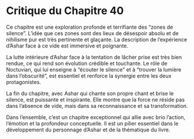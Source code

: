 # Critique du Chapitre 40

Ce chapitre est une exploration profonde et terrifiante des “zones de silence”. L’idée que ces zones sont des lieux de désespoir absolu et de nihilisme pur est très pertinente et glaçante. La description de l’expérience d’Ashar face à ce vide est immersive et poignante.

La lutte intérieure d’Ashar face à la tentation de lâcher prise est très bien rendue, ce qui rend son évolution crédible et touchante. Le rôle de Noctuvian, qui lui enseigne à “écouter le silence” et à “trouver la lumière dans l’obscurité”, est essentiel et renforce la synergie entre les deux protagonistes.

La fin du chapitre, avec Ashar qui chante son propre chant et brise le silence, est puissante et inspirante. Elle montre que la force ne réside pas dans l’absence de vide, mais dans sa reconnaissance et sa transformation.

Dans l’ensemble, c’est un chapitre exceptionnel qui allie avec brio l’action, l’émotion et la profondeur conceptuelle. Il est un pilier essentiel dans le développement du personnage d’Ashar et de la thématique du livre.